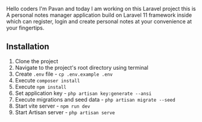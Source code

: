 Hello coders I'm Pavan and today I am working on this Laravel project this is A personal notes manager application build on Laravel 11 framework inside which can register, login and create personal notes at your convenience at your fingertips.
## Installation
1. Clone the project
2. Navigate to the project's root directory using terminal
3. Create `.env` file - `cp .env.example .env`
4. Execute `composer install`
5. Execute `npm install`
6. Set application key - `php artisan key:generate --ansi`
7. Execute migrations and seed data - `php artisan migrate --seed`
8. Start vite server - `npm run dev`
9. Start Artisan server - `php artisan serve`
